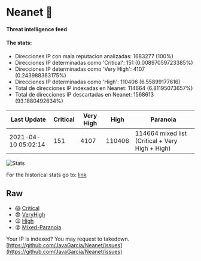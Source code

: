 # Neanet :hocho:
#### Threat intelligence feed
#### The stats:

- Direcciones IP con mala reputacion analizadas: 1683277 (100%)
- Direcciones IP determinadas como 'Critical':  151 (0.00897059723385%)
- Direcciones IP determinadas como 'Very High':  4107 (0.243988363175%)
- Direcciones IP determinadas como 'High':  110406 (6.55899177616)
- Total de direcciones IP indexadas en Neanet:  114664 (6.81195073657%)
- Total de direcciones IP descartadas en Neanet:  1568613 (93.1880492634%)

| Last Update | Critical | Very High | High | Paranoia |
| --- | --- | --- | --- | --- |
| 2021-04-10 05:02:14 | 151 | 4107 | 110406 | 114664 mixed list (Critical + Very High + High)|

![Stats](https://docs.google.com/spreadsheets/d/e/2PACX-1vSnaNMIXVabIpDJjufMlzH7poXnshF3mgd8Is1g9ytUEzVsP5my4Trn8f-xkoLLQ38xpL3HtmUexLo6/pubchart?oid=501124687&format=image)

For the historical stats go to: [link](/stats.csv)
## Raw
- :scream: [Critical](https://raw.githubusercontent.com/JavaGarcia/Neanet/master/blacklists/neanet_critical.txt)
- :fearful: [VeryHigh](https://raw.githubusercontent.com/JavaGarcia/Neanet/master/blacklists/neanet_veryHigh.txtt)
- :frowning: [High](https://raw.githubusercontent.com/JavaGarcia/Neanet/master/blacklists/neanet_high.txt)
- :dizzy_face: [Mixed-Paranoia](https://raw.githubusercontent.com/JavaGarcia/Neanet/master/blacklists/neanet_all.txt)


Your IP is indexed? You may request to takedown. [https://github.com/JavaGarcia/Neanet/issues](https://github.com/JavaGarcia/Neanet/issues)











































































































































































































































































































































































































































































































































































































































































































































































































































































































































































































































































































































































































































































































































































































































































































































































































































































































































































































































































































































































































































































































































































































































































































































































































































































































































































































































































































































































































































































































































































































































































































































































































































































































































































































































































































































































































































































































































































































































































































































































































































































































































































































































































































































































































































































































































































































































































































































































































































































































































































































































































































































































































































































































































































































































































































































































































































































































